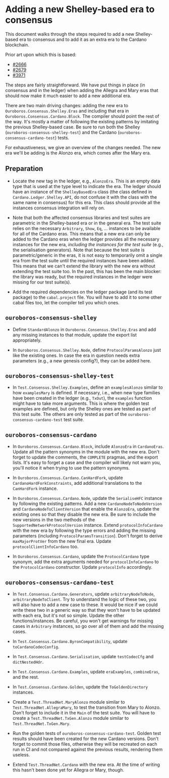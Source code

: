 # Adding a new Shelley-based era to consensus

This document walks through the steps required to add a new Shelley-based era to
consensus and to add it as an extra era to the Cardano blockchain.

Prior art upon which this is based:
* [#2666](https://github.com/input-output-hk/ouroboros-network/pull/2666)
* [#2679](https://github.com/input-output-hk/ouroboros-network/pull/2679)
* [#3971](https://github.com/input-output-hk/ouroboros-network/pull/3971/)

The steps are fairly straightforward. We have put things in place (in consensus
and in the ledger) when adding the Allegra and Mary eras that should now make it
much easier to add a new additional era.

There are two main driving changes: adding the new era to
`Ouroboros.Consensus.Shelley.Eras` and including that era in
`Ouroboros.Consensus.Cardano.Block`. The compiler should point the rest of the
way. It's mostly a matter of following the existing patterns by imitating the
previous Shelley-based case. Be sure to run both the Shelley
(`ouroboros-consensus-shelley-test`) and the Cardano
(`ouroboros-consensus-cardano-test`) tests.

For exhaustiveness, we give an overview of the changes needed. The new era we'll
be adding is the Alonzo era, which comes after the Mary era.

## Preparation

* Locate the new tag in the ledger, e.g., `AlonzoEra`. This is an empty data
  type that is used at the type level to indicate the era. The ledger should
  have an instance of the `ShelleyBasedEra` class (the class defined in
  `Cardano.Ledger.Shelley.API`, do not confuse it with the class with the same name
  in consensus) for this era. This class should provide all the instances
  consensus integration will rely on.

* Note that both the affected consensus libraries and test suites are parametric
  in the Shelley-based era or in the general era. The test suite relies on the
  necessary `Arbitrary`, `Show`, `Eq`, ... instances to be available for all of
  the Cardano eras. This means that a new era can only be added to the Cardano
  eras when the ledger provides all the necessary instances for the new era,
  *including the instances for the test suite* (e.g., the serialisation
  generators). Note that because the test suite is parametric/generic in the
  eras, it is not easy to temporarily omit a single era from the test suite
  until the required instances have been added. This means that we can't extend
  the library with the new era without extending the test suite too. In the
  past, this has been the main blocker: the library was ready, but the required
  instances in the ledger were missing for our test suite(s).

* Add the required dependencies on the ledger package (and its test package) to
  the `cabal.project` file. You will have to add it to some other cabal files
  too, let the compiler tell you which ones.

## `ouroboros-consensus-shelley`

* Define `StandardAlonzo` in `Ouroboros.Consensus.Shelley.Eras` and add any
  missing instances to that module, update the export list appropriately.

* In `Ouroboros.Consensus.Shelley.Node`, define `ProtocolParamsAlonzo` just like
  the existing ones. In case the era in question needs extra parameters (e.g., a
  new genesis config?), they can be added here.

## `ouroboros-consensus-shelley-test`

* In `Test.Consensus.Shelley.Examples`, define an `examplesAlonzo` similar to
  how `examplesMary` is defined. If necessary, i.e., when new type families have
  been created in the ledger (e.g., `TxOut`), the `examples` function might have
  to take more arguments. This is where the golden test examples are defined,
  but only the Shelley ones are tested as part of this test suite. The others
  are only tested as part of the `ouroboros-consensus-cardano-test` test suite.

## `ouroboros-consensus-cardano`

* In `Ouroboros.Consensus.Cardano.Block`, include `AlonzoEra` in `CardanoEras`.
  Update all the pattern synonyms in the module with the new era. Don't forget
  to update the comments, the `COMPLETE` pragmas, and the export lists. It's
  easy to forget a case and the compiler will likely not warn you, you'll notice
  it when trying to use the pattern synonyms.

* In `Ouroboros.Consensus.Cardano.CanHardFork`, update
  `CardanoHardForkConstraints`, add additional translations to the `CanHardFork`
  instance.

* In `Ouroboros.Consensus.Cardano.Node`, update the `SerialiseHFC` instance by
  following the existing patterns. Add a new `CardanoNodeToNodeVersion` and
  `CardanoNodeToClientVersion` that enable the `AlonzoEra`, update the existing
  ones so that they disable the new era. Be sure to include the new versions in
  the two methods of the `SupportedNetworkProtocolVersion` instance. Extend
  `protocolInfoCardano` with the new era by following the type errors and adding
  the missing parameters (including `ProtocolParamsTransition`). Don't forget to
  derive `maxMajorProtVer` from the new final era. Update
  `protocolClientInfoCardano` too.

* In `Ouroboros.Consensus.Cardano`, update the `ProtocolCardano` type synonym,
  add the extra arguments needed for `protocolInfoCardano` to the
  `ProtocolCardano` constructor. Update `protocolInfo` accordingly.

## `ouroboros-consensus-cardano-test`

* In `Test.Consensus.Cardano.Generators`, update `arbitraryNodeToNode`,
  `arbitraryNodeToClient`. Try to understand the logic of these two, you will
  also have to add a new case to these. It would be nice if we could write these
  two in a generic way so that they won't have to be updated with each era, but
  it's not so simple. Update the other functions/instances. Be careful, you
  won't get warnings for missing cases in `Arbitrary` instances, so go over all
  of them and add the missing cases.

* In `Test.Consensus.Cardano.ByronCompatibility`, update `toCardanoCodecConfig`.

* In `Test.Consensus.Cardano.Serialisation`, update `testCodecCfg` and
  `dictNestedHdr`.

* In `Test.Consensus.Cardano.Examples`, update `eraExamples`, `combineEras`, and
  the rest.

* In `Test.Consensus.Cardano.Golden`, update the `ToGoldenDirectory` instances.

* Create a `Test.ThreadNet.MaryAlonzo` module similar to
  `Test.ThreadNet.AllegraMary`, to test the transition from Mary to Alonzo.
  Don't forget to include it in the `Main` of the test suite. You will have to
  create a `Test.ThreadNet.TxGen.Alonzo` module similar to
  `Test.ThreadNet.TxGen.Mary`.

* Run the golden tests of `ouroboros-consensus-cardano-test`. Golden test
  results should have been created for the new Cardano versions. Don't forget to
  commit those files, otherwise they will be recreated on each run in CI and not
  compared against the previous results, rendering them useless.

* Extend `Test.ThreadNet.Cardano` with the new era. At the time of writing this
  hasn't been done yet for Allegra or Mary, though.
